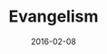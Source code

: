 ---
title: "Evangelism"
cn: "福音传道"
date: "2016-02-08"
teacher: "Pastor James Aderman"
series: "Diploma"
imag: "/images/course/default-course.png"
slug: "Evangelism"
weight: 1
---